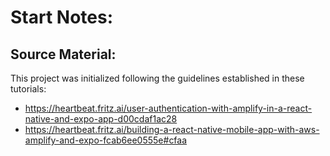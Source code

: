# Start Notes:
## Source Material:
This project was initialized following the guidelines established in these tutorials:
* https://heartbeat.fritz.ai/user-authentication-with-amplify-in-a-react-native-and-expo-app-d00cdaf1ac28
* https://heartbeat.fritz.ai/building-a-react-native-mobile-app-with-aws-amplify-and-expo-fcab6ee0555e#cfaa
